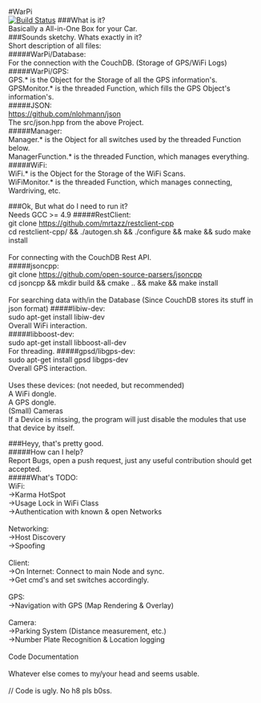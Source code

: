 #WarPi<br />
[![Build Status](http://eberlein.io:8080/buildStatus/icon?job=WarPi)](http://eberlein.io:8080/job/WarPi)
###What is it?<br />
Basically a All-in-One Box for your Car.<br />
###Sounds sketchy. Whats exactly in it?<br />
Short description of all files:<br />
#####WarPi/Database:<br />
For the connection with the CouchDB. (Storage of GPS/WiFi Logs)<br />
#####WarPi/GPS:<br />
GPS.* is the Object for the Storage of all the GPS information's.<br />
GPSMonitor.* is the threaded Function, which fills the GPS Object's information's.<br />
#####JSON:<br />
https://github.com/nlohmann/json<br />
The src/json.hpp from the above Project.<br />
#####Manager:<br />
Manager.* is the Object for all switches used by the threaded Function below.<br />
ManagerFunction.* is the threaded Function, which manages everything.<br />
#####WiFi:<br />
WiFi.* is the Object for the Storage of the WiFi Scans.<br />
WiFiMonitor.* is the threaded Function, which manages connecting, Wardriving, etc.<br />

###Ok, But what do I need to run it?<br />
Needs GCC >= 4.9
#####RestClient:<br />
git clone https://github.com/mrtazz/restclient-cpp<br />
cd restclient-cpp/ && ./autogen.sh && ./configure && make && sudo make install<br />
<br />
For connecting with the CouchDB Rest API.<br />
#####jsoncpp:<br />
git clone https://github.com/open-source-parsers/jsoncpp<br />
cd jsoncpp && mkdir build && cmake .. && make && make install<br />
<br />
For searching data with/in the Database (Since CouchDB stores its stuff in json format)
#####libiw-dev:<br />
sudo apt-get install libiw-dev<br />
Overall WiFi interaction.<br />
#####libboost-dev:<br />
sudo apt-get install libboost-all-dev<br />
For threading.
#####gpsd/libgps-dev:<br />
sudo apt-get install gpsd libgps-dev<br />
Overall GPS interaction.<br />
<br />
Uses these devices: (not needed, but recommended)<br />
A WiFi dongle.<br />
A GPS dongle.<br />
(Small) Cameras<br />
If a Device is missing, the program will just disable the modules that use that device by itself.<br />

###Heyy, that's pretty good.<br />
#####How can I help?<br />
Report Bugs, open a push request, just any useful contribution should get accepted.<br />
#####What's TODO:<br />
WiFi:<br />
->Karma HotSpot<br />
->Usage Lock in WiFi Class<br />
->Authentication with known & open Networks<br />
<br />
Networking:<br />
->Host Discovery<br />
->Spoofing<br />
<br />
Client:<br />
->On Internet: Connect to main Node and sync.<br />
->Get cmd's and set switches accordingly.<br />
<br />
GPS:<br />
->Navigation with GPS (Map Rendering & Overlay)<br />
<br />
Camera:<br />
->Parking System (Distance measurement, etc.)<br />
->Number Plate Recognition & Location logging<br />
<br />
Code Documentation<br />
<br />
Whatever else comes to my/your head and seems usable.<br />
<br />
// Code is ugly. No h8 pls b0ss.
